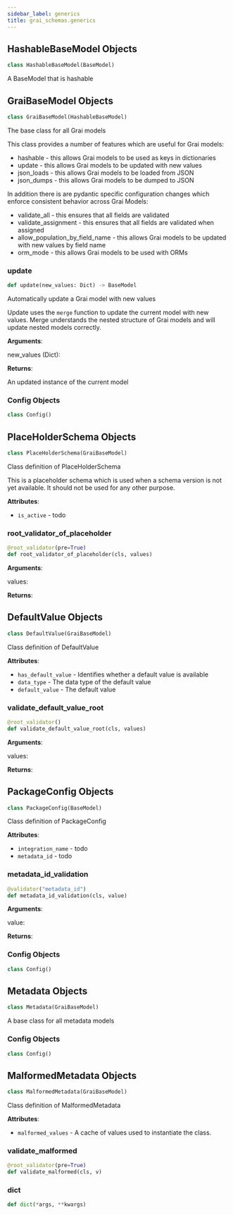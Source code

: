 ```yaml
---
sidebar_label: generics
title: grai_schemas.generics
---
```


## HashableBaseModel Objects

```python
class HashableBaseModel(BaseModel)
```

A BaseModel that is hashable

## GraiBaseModel Objects

```python
class GraiBaseModel(HashableBaseModel)
```

The base class for all Grai models

This class provides a number of features which are useful for Grai models:
* hashable - this allows Grai models to be used as keys in dictionaries
* update - this allows Grai models to be updated with new values
* json_loads - this allows Grai models to be loaded from JSON
* json_dumps - this allows Grai models to be dumped to JSON

In addition there is are pydantic specific configuration changes which enforce consistent behavior across Grai Models:
* validate_all - this ensures that all fields are validated
* validate_assignment - this ensures that all fields are validated when assigned
* allow_population_by_field_name - this allows Grai models to be updated with new values by field name
* orm_mode - this allows Grai models to be used with ORMs

### update

```python
def update(new_values: Dict) -> BaseModel
```

Automatically update a Grai model with new values

Update uses the `merge` function to update the current model with new values.
Merge understands the nested structure of Grai models and will update nested models correctly.

**Arguments**:

  new_values (Dict):


**Returns**:

  An updated instance of the current model


### Config Objects

```python
class Config()
```



## PlaceHolderSchema Objects

```python
class PlaceHolderSchema(GraiBaseModel)
```

Class definition of PlaceHolderSchema

This is a placeholder schema which is used when a schema version is not yet available.
It should not be used for any other purpose.

**Attributes**:

- `is_active` - todo

### root\_validator\_of\_placeholder

```python
@root_validator(pre=True)
def root_validator_of_placeholder(cls, values)
```

**Arguments**:

  values:


**Returns**:



## DefaultValue Objects

```python
class DefaultValue(GraiBaseModel)
```

Class definition of DefaultValue

**Attributes**:

- `has_default_value` - Identifies whether a default value is available
- `data_type` - The data type of the default value
- `default_value` - The default value

### validate\_default\_value\_root

```python
@root_validator()
def validate_default_value_root(cls, values)
```

**Arguments**:

  values:


**Returns**:



## PackageConfig Objects

```python
class PackageConfig(BaseModel)
```

Class definition of PackageConfig

**Attributes**:

- `integration_name` - todo
- `metadata_id` - todo

### metadata\_id\_validation

```python
@validator("metadata_id")
def metadata_id_validation(cls, value)
```

**Arguments**:

  value:


**Returns**:



### Config Objects

```python
class Config()
```



## Metadata Objects

```python
class Metadata(GraiBaseModel)
```

A base class for all metadata models

### Config Objects

```python
class Config()
```



## MalformedMetadata Objects

```python
class MalformedMetadata(GraiBaseModel)
```

Class definition of MalformedMetadata

**Attributes**:

- `malformed_values` - A cache of values used to instantiate the class.

### validate\_malformed

```python
@root_validator(pre=True)
def validate_malformed(cls, v)
```



### dict

```python
def dict(*args, **kwargs)
```
